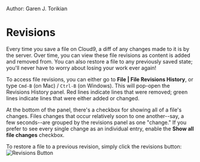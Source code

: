 Author: Garen J. Torikian

# Revisions

<!-- video -->

Every time you save a file on Cloud9, a diff of any changes made to it is by the server. Over time, you can view these file revisions as content is added and removed from. You can also restore a file to any previously saved state; you'll never have to worry about losing your work ever again!

To access file revisions, you can either go to **File | File Revisions History**, or type `Cmd-B` (on Mac) / `Ctrl-B` (on Windows). This will pop-open the Revisions History panel. Red lines indicate lines that were removed; green lines indicate lines that were either added or changed.

At the bottom of the panel, there's a checkbox for showing all of a file's changes. Files changes that occur relatively soon to one another--say, a few seconds--are grouped by the revisions panel as one "change." If you prefer to see every single change as an individual entry, enable the **Show all file changes** checkbox.

To restore a file to a previous revision, simply click the revisions button: ![Revisions Button](./icons/revisions_button.png)